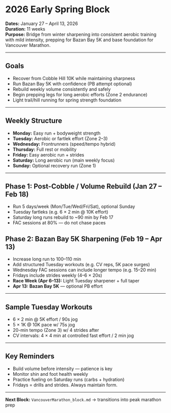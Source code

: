 # 2026 Early Spring Block

**Dates:** January 27 – April 13, 2026  
**Duration:** 11 weeks  
**Purpose:** Bridge from winter sharpening into consistent aerobic training with mild intensity, prepping for Bazan Bay 5K and base foundation for Vancouver Marathon.

---

## Goals
- Recover from Cobble Hill 10K while maintaining sharpness
- Run Bazan Bay 5K with confidence (PB attempt optional)
- Rebuild weekly volume consistently and safely
- Begin prepping legs for long aerobic efforts (Zone 2 endurance)
- Light trail/hill running for spring strength foundation

---

## Weekly Structure
- **Monday:** Easy run + bodyweight strength
- **Tuesday:** Aerobic or fartlek effort (Zone 2–3)
- **Wednesday:** Frontrunners (speed/tempo hybrid)
- **Thursday:** Full rest or mobility
- **Friday:** Easy aerobic run + strides
- **Saturday:** Long aerobic run (main weekly focus)
- **Sunday:** Optional recovery run (Zone 1)

---

## Phase 1: Post-Cobble / Volume Rebuild (Jan 27 – Feb 18)
- Run 5 days/week (Mon/Tue/Wed/Fri/Sat), optional Sunday
- Tuesday fartleks (e.g. 6 × 2 min @ 10K effort)
- Saturday long runs rebuild to ~90 min by Feb 17
- FAC sessions at 80% — do not chase paces

## Phase 2: Bazan Bay 5K Sharpening (Feb 19 – Apr 13)
- Increase long run to 100–110 min
- Add structured Tuesday workouts (e.g. CV reps, 5K pace surges)
- Wednesday FAC sessions can include longer tempo (e.g. 15–20 min)
- Fridays include strides weekly (4–6 × 20s)
- **Race Week (Apr 6–13):** Light Tuesday sharpener + full taper
- **Apr 13:** **Bazan Bay 5K** — optional PB effort

---

## Sample Tuesday Workouts
- 6 × 2 min @ 5K effort / 90s jog
- 5 × 1K @ 10K pace w/ 75s jog
- 20-min tempo (Zone 3) w/ 4 strides after
- CV intervals: 4 × 4 min at controlled fast effort / 2 min jog

---

## Key Reminders
- Build volume before intensity — patience is key
- Monitor shin and foot health weekly
- Practice fueling on Saturday runs (carbs + hydration)
- Fridays = drills and strides. Always maintain form.

---

**Next Block:** `VancouverMarathon_block.md` → transitions into peak marathon prep
